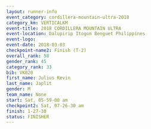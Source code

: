 ```yaml
---
layout: runner-info 
event_category: cordillera-mountain-ultra-2018 
category_km: VERTICALKM 
event-title: 2018 CORDILLERA MOUNTAIN ULTRA 
event-location: Dalupirip Itogon Benguet Philippines 
event-logo: 
event-date: 2018-03-03 
checkpoint-name2: Finish (T-2) 
overall_rank: 58
gender_rank: 45
category_rank: 33
bib: VK020
first_name: Julius Kevin
last_name: Japlit
gender: M
team_name: None
start: Sat, 05-59-00 am
checkpoint2: Sat, 07-26-30 am
finish: 1-27-30
status: FINISHER
---
```

